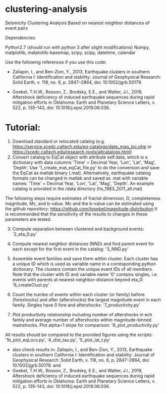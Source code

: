 # clustering-analysis
Seismicity Clustering Analysis Based on nearest neighbor distances of event pairs

Dependencies:

Python2.7 (should run with python 3 after slight modifications)
Numpy, matplotlib, matplotlib-basemap, scipy, scipy, datetime, calendar

Use the following references if you use this code:
- Zaliapin, I., and Ben-Zion, Y., 2013, Earthquake clusters in southern California I: Identification and stability: Journal of Geophysical Research: Solid Earth, v. 118, no. 6, p. 2847–2864, doi: 10.1002/jgrb.50179.

- Goebel, T.H.W., Rosson, Z., Brodsky, E.E., and Walter, J.I., 2019, Aftershock deficiency of induced earthquake sequences during rapid mitigation efforts in Oklahoma: Earth and Planetary Science Letters, v. 522, p. 135–143, doi: 10.1016/j.epsl.2019.06.036.


# Tutorial:

1) Download standard or relocated catalog (e.g. https://service.scedc.caltech.edu/eq-catalogs/date_mag_loc.php
or https://scedc.caltech.edu/research-tools/altcatalogs.html)
2) Convert catalog to EqCat object with attribute self.data, which is a dictionary with data columns
'Time' = Decimal Year, 'Lon', 'Lat', 'Mag', 'Depth'. Use '1_create_mat_eqCat_file.py' to do the conversion and
save the EqCat as matlab binary (.mat). Alternatively, earthquake catalog formats can be changed in matlab
and saved as .mat with variable names: 'Time' = Decimal Year, 'Lon', 'Lat', 'Mag', 'Depth'.
An example catalog is provided in the /data directory (hs_1983_2011_all.mat)

The following steps require estimates of fractal dimension, D, completeness magnitude, Mc, and b-value.
Mc and the b-value can be estimated using the github repository: https://github.com/tgoebel/magnitude-distribution
It is recommended that the sensitivity of the results to changes in these parameters are tested.

3) Compute separation between clustered and background events: '2_eta_0.py'

4) Compute nearest neighbor distances (NND) and find parent event for each except for the first event in the catalog:
'3_NND.py'

5) Assemble event families and save them within cluster. Each cluster has a unique ID which is used as variable name
in a corresponding python dictionary. The clusters contain the unique event IDs of all members. Note that the cluster
with ID and variable name '0' contains singles, i.e. events with parents at nearest-neighbor-distance beyond eta_0:
'6_createClust.py'

6) Count the numbe of events within each cluster (or family) before (foreshocks) and after (aftershocks) the largest
magnitude event in each family. Singles have 0 fore and aftershocks:
'7_productivity.py'

7) Plot productivity relationship including number of aftershocks in ech family and average number of aftershocks
within magnitude-binned mainshocks. Plot alpha=1 slope for comparison:
'8_plot_productivity.py'

All results should be compared to the provided figures using the scripts:
'1b_plot_eqLocs.py', '4_dist_tau.py', '5_plot_lat_t.py'
- also check results in:
  Zaliapin, I., and Ben-Zion, Y., 2013, Earthquake clusters in southern California I: 
  Identification and stability: Journal of Geophysical Research: Solid Earth, v. 118, no. 6, p. 2847–2864, doi: 10.1002/jgrb.50179.
  and 
- Goebel, T.H.W., Rosson, Z., Brodsky, E.E., and Walter, J.I., 2019, Aftershock deficiency of induced earthquake sequences during rapid mitigation efforts in Oklahoma: Earth and Planetary Science Letters, v. 522, p. 135–143, doi: 10.1016/j.epsl.2019.06.036.
